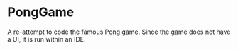 # PongGame
A re-attempt to code the famous Pong game. Since the game does not have a UI, it is run within an IDE.
